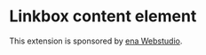 Linkbox content element
=======================

This extension is sponsored by [ena Webstudio](http://www.ena-webstudio.com/).
